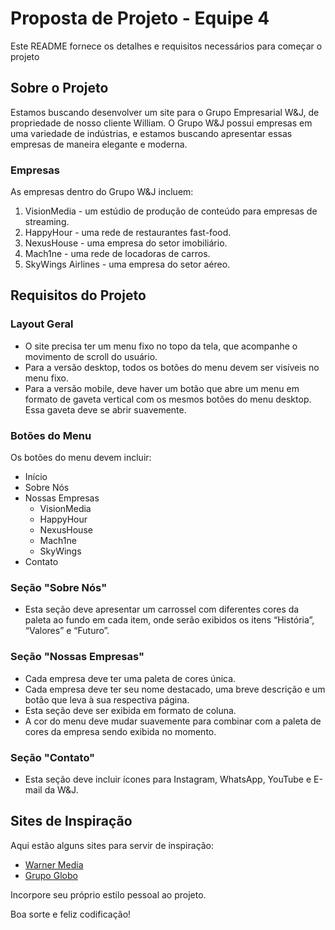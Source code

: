 # Proposta de Projeto - Equipe 4 

Este README fornece os detalhes e requisitos necessários para começar o projeto

## Sobre o Projeto

Estamos buscando desenvolver um site para o Grupo Empresarial W&J, de propriedade de nosso cliente William. O Grupo W&J possui empresas em uma variedade de indústrias, e estamos buscando apresentar essas empresas de maneira elegante e moderna.

### Empresas 

As empresas dentro do Grupo W&J incluem:

1. VisionMedia - um estúdio de produção de conteúdo para empresas de streaming.
2. HappyHour - uma rede de restaurantes fast-food.
3. NexusHouse - uma empresa do setor imobiliário.
4. Mach1ne - uma rede de locadoras de carros.
5. SkyWings Airlines - uma empresa do setor aéreo.

## Requisitos do Projeto

### Layout Geral

- O site precisa ter um menu fixo no topo da tela, que acompanhe o movimento de scroll do usuário.
- Para a versão desktop, todos os botões do menu devem ser visíveis no menu fixo.
- Para a versão mobile, deve haver um botão que abre um menu em formato de gaveta vertical com os mesmos botões do menu desktop. Essa gaveta deve se abrir suavemente.

### Botões do Menu

Os botões do menu devem incluir:

- Início
- Sobre Nós
- Nossas Empresas
  - VisionMedia
  - HappyHour
  - NexusHouse
  - Mach1ne
  - SkyWings
- Contato

### Seção "Sobre Nós"

- Esta seção deve apresentar um carrossel com diferentes cores da paleta ao fundo em cada item, onde serão exibidos os itens “História”, “Valores” e “Futuro”.

### Seção "Nossas Empresas"

- Cada empresa deve ter uma paleta de cores única.
- Cada empresa deve ter seu nome destacado, uma breve descrição e um botão que leva à sua respectiva página.
- Esta seção deve ser exibida em formato de coluna.
- A cor do menu deve mudar suavemente para combinar com a paleta de cores da empresa sendo exibida no momento.

### Seção "Contato"

- Esta seção deve incluir ícones para Instagram, WhatsApp, YouTube e E-mail da W&J. 

## Sites de Inspiração

Aqui estão alguns sites para servir de inspiração:

- [Warner Media](https://www.warnermedia.com)
- [Grupo Globo](https://grupoglobo.globo.com)

Incorpore seu próprio estilo pessoal ao projeto. 

Boa sorte e feliz codificação!
